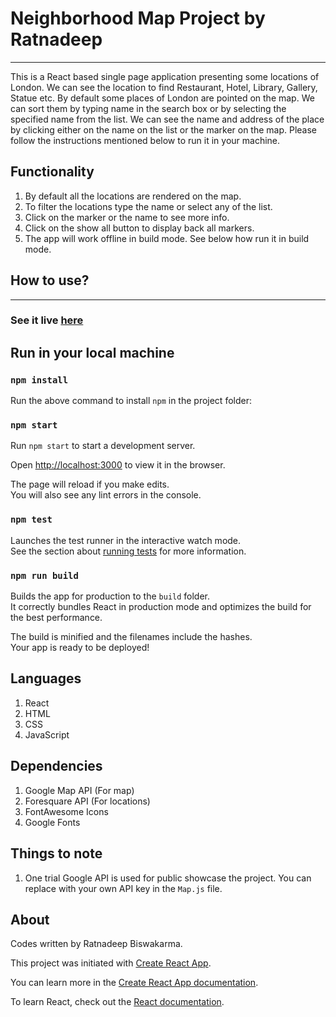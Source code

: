 # Neighborhood Map Project by Ratnadeep

---

This is a React based single page application presenting some locations of London. We can see the location to find Restaurant, Hotel, Library, Gallery, Statue etc. By default some places of London are pointed on the map. We can sort them by typing name in the search box or by selecting the specified name from the list. We can see the name and address of the place by clicking either on the name on the list or the marker on the map. Please follow the instructions mentioned below to run it in your machine.

## Functionality

1. By default all the locations are rendered on the map.
2. To filter the locations type the name or select any of the list.
3. Click on the marker or the name to see more info.
4. Click on the show all button to display back all markers.
5. The app will work offline in build mode. See below how run it in build mode.

## How to use?

---

### See it live [here](https://ratnadeep-neighborhood-map.netlify.com/)

## Run in your local machine

### `npm install`

Run the above command to install `npm` in the project folder:

### `npm start`

Run `npm start` to start a development server.

Open [http://localhost:3000](http://localhost:3000) to view it in the browser.

The page will reload if you make edits.<br>
You will also see any lint errors in the console.

### `npm test`

Launches the test runner in the interactive watch mode.<br>
See the section about [running tests](https://facebook.github.io/create-react-app/docs/running-tests) for more information.

### `npm run build`

Builds the app for production to the `build` folder.<br>
It correctly bundles React in production mode and optimizes the build for the best performance.

The build is minified and the filenames include the hashes.<br>
Your app is ready to be deployed!

## Languages

1. React
2. HTML
3. CSS
4. JavaScript

## Dependencies

1. Google Map API (For map)
2. Foresquare API (For locations)
3. FontAwesome Icons
4. Google Fonts

## Things to note

1. One trial Google API is used for public showcase the project. You can replace with your own API key in the `Map.js` file.

## About

Codes written by Ratnadeep Biswakarma.

This project was initiated with [Create React App](https://github.com/facebook/create-react-app).

You can learn more in the [Create React App documentation](https://facebook.github.io/create-react-app/docs/getting-started).

To learn React, check out the [React documentation](https://reactjs.org/).
